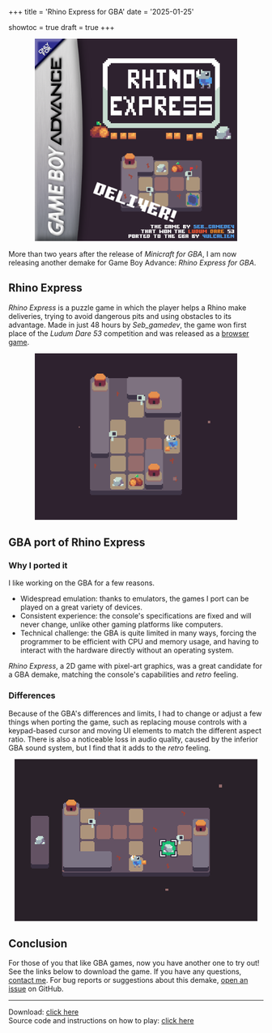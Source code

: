 +++
title = 'Rhino Express for GBA'
date = '2025-01-25'

showtoc = true
draft = true
+++

<center>
<img src="cover.webp"
     alt="Cover image of Rhino Express for GBA"
     style="width: 25rem">
</center>

More than two years after the release of *Minicraft for GBA*, I am now
releasing another demake for Game Boy Advance: *Rhino Express for GBA*.

## Rhino Express
*Rhino Express* is a puzzle game in which the player helps a Rhino make
deliveries, trying to avoid dangerous pits and using obstacles to its
advantage. Made in just 48 hours by *Seb_gamedev*, the game won first
place of the *Ludum Dare 53* competition and was released as a
[browser game](https://seb-gamedev.itch.io/rhino-express).

<center>
<img src="original-game.webp"
     alt="Screenshot of a level in the original game"
     style="width: 25rem">
</center>

## GBA port of Rhino Express

### Why I ported it
I like working on the GBA for a few reasons.
- Widespread emulation: thanks to emulators, the games I port can be
  played on a great variety of devices.
- Consistent experience: the console's specifications are fixed and will
  never change, unlike other gaming platforms like computers.
- Technical challenge: the GBA is quite limited in many ways, forcing
  the programmer to be efficient with CPU and memory usage, and having
  to interact with the hardware directly without an operating system.

*Rhino Express*, a 2D game with pixel-art graphics, was a great
candidate for a GBA demake, matching the console's capabilities and
*retro* feeling.

### Differences
Because of the GBA's differences and limits, I had to change or adjust a
few things when porting the game, such as replacing mouse controls with
a keypad-based cursor and moving UI elements to match the different
aspect ratio. There is also a noticeable loss in audio quality, caused
by the inferior GBA sound system, but I find that it adds to the *retro*
feeling.

<center>
<img src="editing.webp"
     alt="Screenshot of the game showing the editing cursor"
     style="width: 30rem">
</center>

## Conclusion
For those of you that like GBA games, now you have another one to try
out! See the links below to download the game. If you have any
questions, [contact me](/contact).
For bug reports or suggestions about this demake,
[open an issue](https://github.com/Vulcalien/rhino-express-gba/issues)
on GitHub.

---

Download:
[click here](https://github.com/Vulcalien/rhino-express-gba/releases/latest)\
Source code and instructions on how to play:
[click here](https://github.com/Vulcalien/rhino-express-gba)
